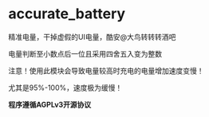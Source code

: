 # accurate_battery
精准电量，干掉虚假的UI电量，酷安@大鸟转转转酒吧

电量判断至小数点后一位且采用四舍五入变为整数

注意！使用此模块会导致电量较高时充电的电量增加速度变慢！

尤其是95%-100%，速度极为缓慢！

**程序遵循AGPLv3开源协议**
